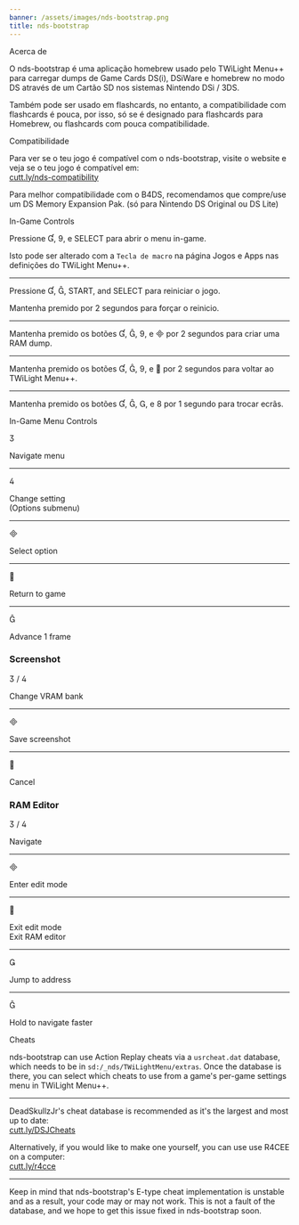 ```yaml
---
banner: /assets/images/nds-bootstrap.png
title: nds-bootstrap
---
```


<div id="about" class="section-title">Acerca de</div>
<div class="section-body">
    <p>
        O nds-bootstrap é uma aplicação homebrew usado pelo TWiLight Menu++ para carregar dumps de Game Cards DS(i), DSiWare e homebrew no modo DS através de um Cartão SD nos sistemas Nintendo DSi / 3DS.
    </p>
    <p>
        Também pode ser usado em flashcards, no entanto, a compatibilidade com flashcards é pouca, por isso, só se é designado para flashcards para Homebrew, ou flashcards com pouca compatibilidade.
    </p>
</div>

<div id="compatibility" class="section-title">Compatibilidade</div>
<div class="section-body">
    <p>
        Para ver se o teu jogo é compatível com o nds-bootstrap, visite o website e veja se o teu jogo é compatível em:<br><a href="https://cutt.ly/nds-compatibility">cutt.ly/nds-compatibility</a>
    </p>
    <p>
        Para melhor compatibilidade com o B4DS, recomendamos que compre/use um DS Memory Expansion Pak. (só para Nintendo DS Original ou DS Lite)
    </p>
</div>

<div id="controls" class="section-title">In-Game Controls</div>
<div class="section-body">
    <p>
        Pressione &#xE004;, &#xE07A;, e SELECT para abrir o menu in-game.
    </p>
    <p>
        Isto pode ser alterado com a <code>Tecla de macro</code> na página Jogos e Apps nas definições do TWiLight Menu++.
    </p>
    <hr>
    <p>
        Pressione &#xE004;, &#xE005;, START, and SELECT para reiniciar o jogo.
    </p>
    <p>
        Mantenha premido por 2 segundos para forçar o reinicio.
    </p>
    <hr>
    <p>
        Mantenha premido os botões &#xE004;, &#xE005;, &#xE07A;, e &#xE000; por 2 segundos para criar uma RAM dump.
    </p>
    <hr>
    <p>
        Mantenha premido os botões &#xE004;, &#xE005;, &#xE07A;, e &#xE001; por 2 segundos para voltar ao TWiLight Menu++.
    </p>
    <hr>
    <p>
        Mantenha premido os botões &#xE004;, &#xE005;, &#xE002;, e &#xE079; por 1 segundo para trocar ecrãs.
    </p>
</div>

<div id="menu-controls" class="section-title">In-Game Menu Controls</div>
<div class="section-body">
    <div class="button-action-group">
        <p class="button-action button">&#xE07D;</p>
        <p class="button-action-text">Navigate menu</p>
    </div>
    <hr>
    <div class="button-action-group">
        <p class="button-action button">&#xE07E;</p>
        <p class="button-action-text">Change setting<br>(Options submenu)</p>
    </div>
    <hr>
    <div class="button-action-group">
        <p class="button-action button">&#xE000;</p>
        <p class="button-action-text">Select option</p>
    </div>
    <hr>
    <div class="button-action-group">
        <p class="button-action button">&#xE001;</p>
        <p class="button-action-text">Return to game</p>
    </div>
    <hr>
    <div class="button-action-group">
        <p class="button-action button">&#xE005;</p>
        <p class="button-action-text">Advance 1 frame</p>
    </div>
    <h3>Screenshot</h3>
    <div class="button-action-group">
        <p class="button-action button">&#xE07D; / &#xE07E;</p>
        <p class="button-action-text">Change VRAM bank</p>
    </div>
    <hr>
    <div class="button-action-group">
        <p class="button-action button">&#xE000;</p>
        <p class="button-action-text">Save screenshot</p>
    </div>
    <hr>
    <div class="button-action-group">
        <p class="button-action button">&#xE001;</p>
        <p class="button-action-text">Cancel</p>
    </div>
    <h3>RAM Editor</h3>
    <div class="button-action-group">
        <p class="button-action button">&#xE07D; / &#xE07E;</p>
        <p class="button-action-text">Navigate</p>
    </div>
    <hr>
    <div class="button-action-group">
        <p class="button-action button">&#xE000;</p>
        <p class="button-action-text">Enter edit mode</p>
    </div>
    <hr>
    <div class="button-action-group">
        <p class="button-action button">&#xE001;</p>
        <p class="button-action-text">Exit edit mode<br>Exit RAM editor</p>
    </div>
    <hr>
    <div class="button-action-group">
        <p class="button-action button">&#xE003;</p>
        <p class="button-action-text">Jump to address</p>
    </div>
    <hr>
    <div class="button-action-group">
        <p class="button-action button">&#xE005;</p>
        <p class="button-action-text">Hold to navigate faster</p>
    </div>
</div>

<div id="cheats" class="section-title">Cheats</div>
<div class="section-body">
    <p>
        nds-bootstrap can use Action Replay cheats via a <code>usrcheat.dat</code> database, which needs to be in <code>sd:/_nds/TWiLightMenu/extras</code>. Once the database is there, you can select which cheats to use from a game's per-game settings menu in TWiLight Menu++.
    </p>
    <hr>
    <p>
        DeadSkullzJr's cheat database is recommended as it's the largest and most up to date:<br><a href="https://cutt.ly/DSJCheats">cutt.ly/DSJCheats</a>
    </p>
    <p>
        Alternatively, if you would like to make one yourself, you can use use R4CEE on a computer:<br><a href="https://cutt.ly/r4cce">cutt.ly/r4cce</a>
    </p>
    <hr>
    <p>
        Keep in mind that nds-bootstrap's E-type cheat implementation is unstable and as a result, your code may or may not work. This is not a fault of the database, and we hope to get this issue fixed in nds-bootstrap soon.
    </p>
</div>
